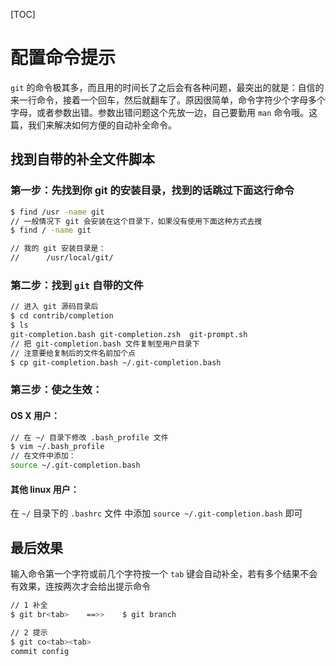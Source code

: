 [TOC]

# 配置命令提示

`git` 的命令极其多，而且用的时间长了之后会有各种问题，最突出的就是：自信的来一行命令，接着一个回车，然后就翻车了。原因很简单，命令字符少个字母多个字母，或者参数出错。参数出错问题这个先放一边，自己要勤用 `man` 命令哦。这篇，我们来解决如何方便的自动补全命令。

## 找到自带的补全文件脚本

### 第一步：先找到你 git 的安装目录，找到的话跳过下面这行命令

```Bash
$ find /usr -name git
// 一般情况下 git 会安装在这个目录下，如果没有使用下面这种方式去搜
$ find / -name git

// 我的 git 安装目录是：
//		/usr/local/git/
```

### 第二步：找到 `git` 自带的文件

```Bash
// 进入 git 源码目录后
$ cd contrib/completion
$ ls
git-completion.bash git-completion.zsh  git-prompt.sh
// 把 git-completion.bash 文件复制至用户目录下
// 注意要给复制后的文件名前加个点
$ cp git-completion.bash ~/.git-completion.bash
```

### 第三步：使之生效：

#### OS X 用户：

```bash
// 在 ~/ 目录下修改 .bash_profile 文件
$ vim ~/.bash_profile
// 在文件中添加：
source ~/.git-completion.bash
```

#### 其他 linux 用户：

在 `~/` 目录下的 `.bashrc` 文件 中添加  `source ~/.git-completion.bash` 即可

## 最后效果

输入命令第一个字符或前几个字符按一个 `tab` 键会自动补全，若有多个结果不会有效果，连按两次才会给出提示命令

```bash
// 1 补全
$ git br<tab>    ==>>    $ git branch

// 2 提示
$ git co<tab><tab>
commit config
```

